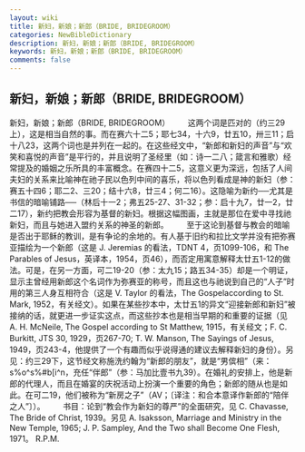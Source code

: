 ```yaml
---
layout: wiki
title: 新妇，新娘；新郎（BRIDE, BRIDEGROOM）
categories: NewBibleDictionary
description: 新妇，新娘；新郎（BRIDE, BRIDEGROOM）
keywords: 新妇，新娘；新郎（BRIDE, BRIDEGROOM）
comments: false
---
```


## 新妇，新娘；新郎（BRIDE, BRIDEGROOM）



新妇，新娘；新郎（BRIDE, BRIDEGROOM）
　　这两个词是匹对的（约三29上），这是相当自然的事。而在赛六十二5；耶七34，十六9，廿五10，卅三11；启十八23，这两个词也是并列在一起的。在这些经文中，“新郎和新妇的声音”与“欢笑和喜悦的声音”是平行的，并且说明了圣经里（如：诗一二八；箴言和雅歌）经常提及的婚姻之乐所具的丰富概念。在赛四十二5，这意义更为深远，包括了人间夫妇的关系来比喻神在祂子民以色列中间的喜乐，将以色列看成是神的新妇（参：赛五十四6；耶二2、三20；结十六8，廿三4；何二16）。这隐喻为新约──尤其是书信的暗喻铺路──（林后十一2；弗五25-27、31-32；参：启十九7，廿一2，廿二17），新约把教会形容为基督的新妇。根据这幅图画，主就是那位在爱中寻找祂新妇，而且与她进入盟约关系的神圣的新郎。
　　至于这论到基督与教会的暗喻是否出于耶稣的教训，是有争论的余地的。有人基于旧约和拉比文学并没有把弥赛亚描绘为一个新郎（这是 J. Jeremias 的看法，TDNT
4，页1099-106，和 The Parables
of Jesus，英译本，1954，页46），而否定用寓意解释太廿五1-12的做法。可是，在另一方面，可二19-20（参：太九15；路五34-35）却是一个明证，显示主曾经用新郎这个名词作为弥赛亚的称号，而且这也与祂说到自己的“人子”时用的第三人身互相符合（这是 V. Taylor 的看法，The Gospelaccording to St.
Mark, 1952，有关经文）。如果在某些抄本中，太廿五1的异文“迎接新郎和新妇”被接纳的话，就更进一步证实这点，而这些抄本也是相当早期的和重要的证据（见 A. H. McNeile, The Gospel according to St Matthew, 1915，有关经文；F. C. Burkitt, JTS 30, 1929，页267-70; T. W. Manson, The Sayings of Jesus, 1949，页243-4，他提供了一个有趣而似乎说得通的建议去解释新妇的身份）。另见：约三29下，这节经文称施洗约翰为“新郎的朋友”，就是“男傧相”（来：s%o^s%#b[i^n，充任“伴郎”（参：马加比壹书九39）。在婚礼的安排上，他是新郎的代理人，而且在婚宴的庆祝活动上扮演一个重要的角色；新郎的随从也是如此。在可二19，他们被称为“新房之子”（AV；〔译注：和合本意译作新郎的“陪伴之人”〕）。
　　书目：论到“教会作为新妇的尊严”的全面研究，见 C. Chavasse, The Bride of Christ, 1939。另见 A. lsaksson, Marriage and Ministry in the New Temple,
1965; J. P. Sampley, And the Two shall
Become One Flesh, 1971。
R.P.M.



